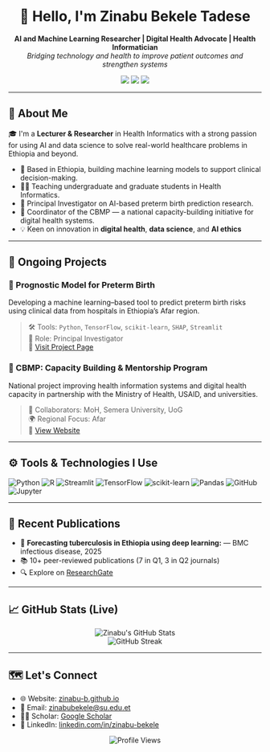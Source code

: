 <h1 align="center">👋 Hello, I'm Zinabu Bekele Tadese</h1>

<p align="center">
  <strong>AI and Machine Learning Researcher | Digital Health Advocate | Health Informatician </strong><br>
  <em>Bridging technology and health to improve patient outcomes and strengthen systems</em>
</p>

<p align="center">
  <a href="https://zinabu-b.github.io"><img src="https://img.shields.io/badge/Website-Zinabu_B-0e76a8?style=flat&logo=google-chrome" /></a>
  <a href="https://www.researchgate.net/profile/Zinabu-Tadese"><img src="https://img.shields.io/badge/ResearchGate-Profile-00ccbb?style=flat&logo=researchgate" /></a>
  <a href="https://www.linkedin.com/in/zinabubekele12/"><img src="https://img.shields.io/badge/LinkedIn-Zinabu_Bekele-blue?style=flat&logo=linkedin" /></a>
</p>

---

## 🧠 About Me

🎓 I'm a **Lecturer & Researcher** in Health Informatics with a strong passion for using AI and data science to solve real-world healthcare problems in Ethiopia and beyond.

- 📍 Based in Ethiopia, building machine learning models to support clinical decision-making.
- 👨‍🏫 Teaching undergraduate and graduate students in Health Informatics.
- 🔬 Principal Investigator on AI-based preterm birth prediction research.
- 🤝 Coordinator of the CBMP — a national capacity-building initiative for digital health systems.
- 💡 Keen on innovation in **digital health**, **data science**, and **AI ethics**

---

## 🔬 Ongoing Projects

### 🍼 Prognostic Model for Preterm Birth  
Developing a machine learning–based tool to predict preterm birth risks using clinical data from hospitals in Ethiopia’s Afar region.  
> 🛠 Tools: `Python`, `TensorFlow`, `scikit-learn`, `SHAP`, `Streamlit`  
> 📍 Role: Principal Investigator  
> 🔗 [Visit Project Page](https://zinabu-b.github.io)

### 🏥 CBMP: Capacity Building & Mentorship Program  
National project improving health information systems and digital health capacity in partnership with the Ministry of Health, USAID, and universities.  
> 🤝 Collaborators: MoH, Semera University, UoG  
> 🌍 Regional Focus: Afar  
> 🔗 [View Website](https://zinabu-b.github.io)

---

## ⚙️ Tools & Technologies I Use

![Python](https://img.shields.io/badge/Python-3776AB?style=flat&logo=python&logoColor=white)
![R](https://img.shields.io/badge/R-276DC3?style=flat&logo=r&logoColor=white)
![Streamlit](https://img.shields.io/badge/Streamlit-FF4B4B?style=flat&logo=streamlit&logoColor=white)
![TensorFlow](https://img.shields.io/badge/TensorFlow-FF6F00?style=flat&logo=tensorflow&logoColor=white)
![scikit-learn](https://img.shields.io/badge/Scikit--learn-F7931E?style=flat&logo=scikitlearn&logoColor=white)
![Pandas](https://img.shields.io/badge/-Pandas-333333?style=flat&logo=pandas)
![GitHub](https://img.shields.io/badge/GitHub-181717?style=flat&logo=github&logoColor=white)
![Jupyter](https://img.shields.io/badge/Jupyter-F37626?style=flat&logo=jupyter&logoColor=white)

---

## 🧾 Recent Publications

- 📄 **Forecasting tuberculosis in Ethiopia using deep learning:** — BMC infectious disease, 2025  
- 📚 10+ peer-reviewed publications (7 in Q1, 3 in Q2 journals)  
- 🔍 Explore on [ResearchGate](https://www.researchgate.net/profile/Zinabu-Tadese)

---

## 📈 GitHub Stats (Live)

<p align="center">
  <img src="https://github-readme-stats.vercel.app/api?username=zinabu-b&show_icons=true&theme=default&hide_border=true" alt="Zinabu's GitHub Stats" />
  <br>
  <img src="https://github-readme-streak-stats.herokuapp.com/?user=zinabu-b&theme=default&hide_border=true" alt="GitHub Streak" />
</p>

---

## 🗺️ Let's Connect

- 🌐 Website: [zinabu-b.github.io](https://zinabu-b.github.io)
- 📧 Email: zinabubekele@su.edu.et
- 🧑‍🔬 Scholar: [Google Scholar](https://scholar.google.com/citations?user=YRt0jnQAAAAJ&hl=en)
- 💼 LinkedIn: [linkedin.com/in/zinabu-bekele](https://www.linkedin.com/in/zinabubekele12/)

<p align="center">
  <img src="https://komarev.com/ghpvc/?username=zinabu-b&style=flat-square&color=blue" alt="Profile Views" />
</p>
